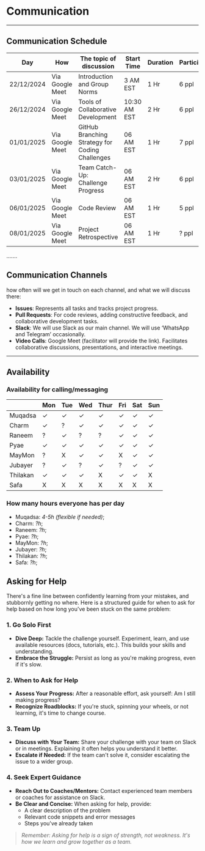 <!--
    this template is for inspiration, feel free to change it however you like!

    Careful! be sure to protect your privacy when filling out this document
        everything you write here will be public
        so share only what you are comfortable sharing online
        you can share the rest in confidence with you group by another channel
-->

# Communication

______________________________________________________________________

## Communication Schedule

| Day | How | The topic of discussion | Start Time | Duration | Participants |
| --- | --- | --- | --- | --- | --- |
|22/12/2024|Via Google Meet|Introduction and Group Norms|3 AM EST|1 Hr|6 ppl|
|26/12/2024|Via Google Meet|Tools of Collaborative Development|10:30 AM EST|2 Hr|6 ppl|
|01/01/2025|Via Google Meet|GitHub Branching Strategy for Coding Challenges|06 AM EST|1 Hr|7 ppl|
|03/01/2025|Via Google Meet|Team Catch-Up: Challenge Progress|06 AM EST|2 Hr|6 ppl|
|06/01/2025|Via Google Meet|Code Review|06 AM EST|1 Hr|5 ppl|
|08/01/2025|Via Google Meet|Project Retrospective|06 AM EST|1 Hr|? ppl|
.......

## Communication Channels

how often will we get in touch on each channel, and what we will discuss there:

- **Issues**: Represents all tasks and tracks project progress.
- **Pull Requests**: For code reviews, adding constructive feedback,
  and collaborative development tasks.
- **Slack**: We will use Slack as our main channel. We will use
  ‘WhatsApp and Telegram’ occasionally.
- **Video Calls**: Google Meet (facilitator will provide the link).
  Facilitates collaborative discussions, presentations, and interactive meetings.

______________________________________________________________________

## Availability

### Availability for calling/messaging

|          | Mon | Tue | Wed | Thur | Fri | Sat | Sun |
|----------|-----|-----|-----|------|-----|-----|-----|
| Muqadsa  | ✓    | ✓   | ✓   | ✓    | ✓   | ✓   | ✓   |
| Charm    | ✓   | ?   | ✓   | ✓    | ✓   | ✓   | ✓   |
| Raneem   | ?   | ✓   | ?   | ?    | ✓   | ✓   | ✓   |
| Pyae     | ✓   | ✓   | ✓   | ✓    | ✓   | ✓   | ✓   |
| MayMon   | ?   | X   | ✓   | ✓    | X   | ✓   | ✓   |
| Jubayer  | ?   | ✓   | ?   | ✓    | ?   | ✓   | ✓   |
| Thilakan | ✓   | ✓   | ✓   | X    | ✓   | ✓   | X   |
| Safa     | X   | X   | X   | X    | X   | X   | X   |

### How many hours everyone has per day

- Muqadsa: _4-5h (flexible if needed)_;
- Charm: _?h_;
- Raneem: _?h_;
- Pyae: _?h_;
- MayMon: _?h_;
- Jubayer: _?h_;
- Thilakan: _?h_;
- Safa: _?h_;

## Asking for Help

There's a fine line between confidently learning from your mistakes, and
stubbornly getting no where. Here is a structured guide for when to ask
for help based on how long you've been stuck on the same problem:

### 1. Go Solo First

* **Dive Deep:** Tackle the challenge yourself. Experiment, learn, and
  use available resources (docs, tutorials, etc.). This builds your skills
  and understanding.
* **Embrace the Struggle:** Persist as long as you're making progress,
  even if it's slow.

### 2. When to Ask for Help

* **Assess Your Progress:** After a reasonable effort, ask yourself: Am
   I still making progress?
* **Recognize Roadblocks:** If you're stuck, spinning your wheels, or
  not learning, it's time to change course.

### 3. Team Up

* **Discuss with Your Team:** Share your challenge with your team on Slack
   or in meetings. Explaining it often helps you understand it better.
* **Escalate if Needed:** If the team can't solve it, consider escalating
   the issue to a wider group.

### 4. Seek Expert Guidance

* **Reach Out to Coaches/Mentors:** Contact experienced team members or
  coaches for assistance on Slack.
* **Be Clear and Concise:** When asking for help, provide:
  - A clear description of the problem
  - Relevant code snippets and error messages
  - Steps you've already taken

>_Remember: Asking for help is a sign of strength, not weakness.
It's how we learn and grow together as a team._
